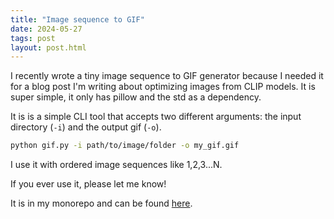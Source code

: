 ```yaml
---
title: "Image sequence to GIF"
date: 2024-05-27
tags: post
layout: post.html
---
```


I recently wrote a tiny image sequence to GIF generator because I
needed it for a blog post I'm writing about optimizing images
from CLIP models. It is super simple, it only has pillow and the std
as a dependency.

It is is a simple CLI tool that accepts two different arguments:
the input directory (`-i`) and the output gif (`-o`).

```bash
python gif.py -i path/to/image/folder -o my_gif.gif
```

I use it with ordered image sequences like 1,2,3...N. 

If you ever use it, please let me know!

It is in my monorepo and can be found [here](https://github.com/snat-s/m/tree/main/imgseq2gif).
